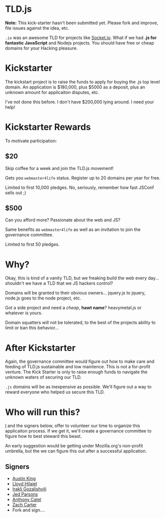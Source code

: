 # TLD.js
**Note:** This kick-starter hasn't been submitted yet. Please fork and improve, file issues against the idea, etc.

``.io`` was an awesome TLD for projects like [Socket.io](http://socket.io/). What if we had **.js for fantastic 
JavaScript** and Nodejs projects. You should have free or cheap domains for your Hacking pleasure.

# Kickstarter
The kickstart project is to raise the funds to apply for buying the .js top level domain. An application is $180,000,
plus $5000 as a deposit, plus an unknown amount for applicaiton disputes, etc.

I've not done this before. I don't have $200,000 lying around. I need your help!

# Kickstarter Rewards
To motivate participation:

## $20
Skip coffee for a week and join the TLD.js movement!

Gets you ``webmaster4life`` status. Register up to 20 domains per year for free.
 
Limited to first 10,000 pledges. No, seriously, remember how fast JSConf sells out ;)

## $500
Can you afford more? Passionate about the web and JS?

Same benefits as ``webmaster4life`` as well as an invitation to join the governance committee.

Limited to first 50 pledges.

# Why?
Okay, this is kind of a vanity TLD, but we freaking build the web every day... shouldn't we have a TLD that 
we JS hackers control?

Domains will be granted to their obvious owners... jquery.js to jquery, node.js goes to the node project, etc.

Got a side project and need a *cheap*, **hawt name**? heavymetal.js or whatever is yours.

Domain squatters will not be tolerated, to the best of the projects ability to limit or ban this behavior...

# After Kickstarter
Again, the governance committee would figure out how to make care and feeding of TLD.js sustainable
and low maintence. This is not a for-profit venture. The Kick Starter is only to raise enough funds
to navigate the unknown waters of securing our TLD.

``.js`` domains will be  as inexpensive as possible. We'll figure out a way to reward everyone who helped us 
secure this TLD.

# Who will run this?
[I](http://github.com/ozten) and the signers below, offer to volunteer our time to organize this applicaiton process. If we get it, we'll create a 
governance committee to figure how to best steward this beast.

An early suggestion would be getting under Mozilla.org's non-profit umbrella, but the we can 
figure this out after a successful application.

## Signers
* [Austin King](http://github.com/ozten)
* [Lloyd Hilaiel](https://github.com/lloyd)
* [Irakli Gozalishvili](https://github.com/Gozala)
* [Jed Parsons](https://github.com/jedp/)
* [Anthony Catel](https://github.com/paraboul/)
* [Zach Carter](https://github.com/zaach)
* Fork and sign....
